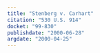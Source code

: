 ```yaml
---
title: "Stenberg v. Carhart"
citation: "530 U.S. 914"
docket: "99-830"
publishdate: "2000-06-28"
argdate: "2000-04-25"
---
```

